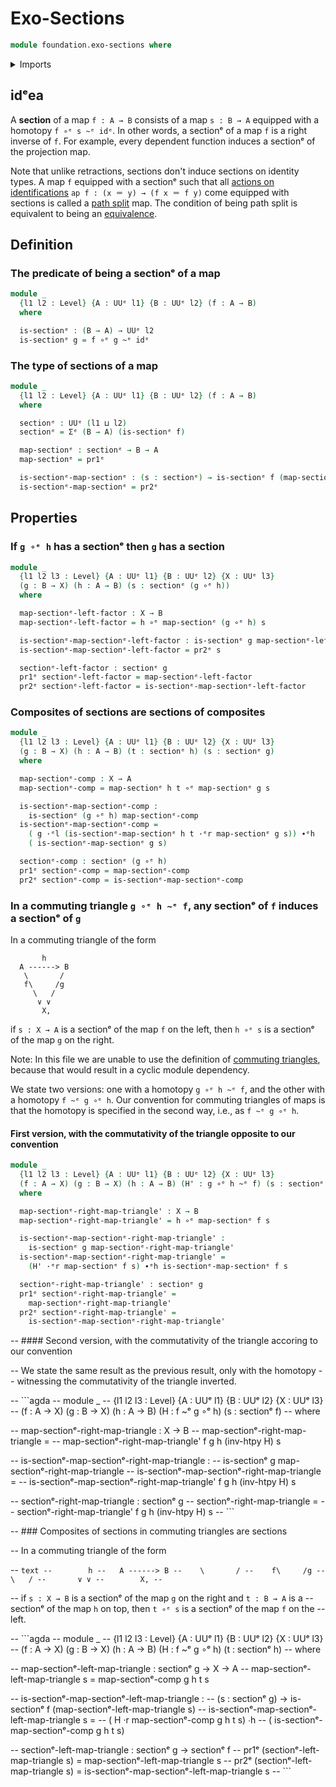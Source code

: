# Exo-Sections

```agda
module foundation.exo-sections where
```

<details><summary>Imports</summary>

```agda
open import foundation.exo-dependent-pair-types
open import foundation.exo-universes
open import foundation.exo-function-types
open import foundation.exo-homotopies
```

</details>

## idᵉea

A **section** of a map `f : A → B` consists of a map `s : B → A` equipped with a
homotopy `f ∘ᵉ s ~ᵉ idᵉ`. In other words, a sectionᵉ of a map `f` is a right inverse
of `f`. For example, every dependent function induces a sectionᵉ of the
projection map.

Note that unlike retractions, sections don't induce sections on identity types.
A map `f` equipped with a sectionᵉ such that all
[actions on identifications](foundation.action-on-identifications-functions.md)
`ap f : (x ＝ y) → (f x ＝ f y)` come equipped with sections is called a
[path split](foundation-core.path-split-maps.md) map. The condition of being
path split is equivalent to being an
[equivalence](foundation-core.equivalences.md).

## Definition

### The predicate of being a sectionᵉ of a map

```agda
module _
  {l1 l2 : Level} {A : UUᵉ l1} {B : UUᵉ l2} (f : A → B)
  where

  is-sectionᵉ : (B → A) → UUᵉ l2
  is-sectionᵉ g = f ∘ᵉ g ~ᵉ idᵉ
```

### The type of sections of a map

```agda
module _
  {l1 l2 : Level} {A : UUᵉ l1} {B : UUᵉ l2} (f : A → B)
  where

  sectionᵉ : UUᵉ (l1 ⊔ l2)
  sectionᵉ = Σᵉ (B → A) (is-sectionᵉ f)

  map-sectionᵉ : sectionᵉ → B → A
  map-sectionᵉ = pr1ᵉ

  is-sectionᵉ-map-sectionᵉ : (s : sectionᵉ) → is-sectionᵉ f (map-sectionᵉ s)
  is-sectionᵉ-map-sectionᵉ = pr2ᵉ
```

## Properties

### If `g ∘ᵉ h` has a sectionᵉ then `g` has a section

```agda
module _
  {l1 l2 l3 : Level} {A : UUᵉ l1} {B : UUᵉ l2} {X : UUᵉ l3}
  (g : B → X) (h : A → B) (s : sectionᵉ (g ∘ᵉ h))
  where

  map-sectionᵉ-left-factor : X → B
  map-sectionᵉ-left-factor = h ∘ᵉ map-sectionᵉ (g ∘ᵉ h) s

  is-sectionᵉ-map-sectionᵉ-left-factor : is-sectionᵉ g map-sectionᵉ-left-factor
  is-sectionᵉ-map-sectionᵉ-left-factor = pr2ᵉ s

  sectionᵉ-left-factor : sectionᵉ g
  pr1ᵉ sectionᵉ-left-factor = map-sectionᵉ-left-factor
  pr2ᵉ sectionᵉ-left-factor = is-sectionᵉ-map-sectionᵉ-left-factor
```

### Composites of sections are sections of composites

```agda
module _
  {l1 l2 l3 : Level} {A : UUᵉ l1} {B : UUᵉ l2} {X : UUᵉ l3}
  (g : B → X) (h : A → B) (t : sectionᵉ h) (s : sectionᵉ g)
  where

  map-sectionᵉ-comp : X → A
  map-sectionᵉ-comp = map-sectionᵉ h t ∘ᵉ map-sectionᵉ g s

  is-sectionᵉ-map-sectionᵉ-comp :
    is-sectionᵉ (g ∘ᵉ h) map-sectionᵉ-comp
  is-sectionᵉ-map-sectionᵉ-comp =
    ( g ·ᵉl (is-sectionᵉ-map-sectionᵉ h t ·ᵉr map-sectionᵉ g s)) ∙ᵉh
    ( is-sectionᵉ-map-sectionᵉ g s)

  sectionᵉ-comp : sectionᵉ (g ∘ᵉ h)
  pr1ᵉ sectionᵉ-comp = map-sectionᵉ-comp
  pr2ᵉ sectionᵉ-comp = is-sectionᵉ-map-sectionᵉ-comp
```

### In a commuting triangle `g ∘ᵉ h ~ᵉ f`, any sectionᵉ of `f` induces a sectionᵉ of `g`

In a commuting triangle of the form

```text
       h
  A ------> B
   \       /
   f\     /g
     \   /
      ∨ ∨
       X,
```

if `s : X → A` is a sectionᵉ of the map `f` on the left, then `h ∘ᵉ s` is a
sectionᵉ of the map `g` on the right.

Note: In this file we are unable to use the definition of
[commuting triangles](foundation-core.commuting-triangles-of-maps.md), because
that would result in a cyclic module dependency.

We state two versions: one with a homotopy `g ∘ᵉ h ~ᵉ f`, and the other with a
homotopy `f ~ᵉ g ∘ᵉ h`. Our convention for commuting triangles of maps is that the
homotopy is specified in the second way, i.e., as `f ~ᵉ g ∘ᵉ h`.

#### First version, with the commutativity of the triangle opposite to our convention

```agda
module _
  {l1 l2 l3 : Level} {A : UUᵉ l1} {B : UUᵉ l2} {X : UUᵉ l3}
  (f : A → X) (g : B → X) (h : A → B) (H' : g ∘ᵉ h ~ᵉ f) (s : sectionᵉ f)
  where

  map-sectionᵉ-right-map-triangle' : X → B
  map-sectionᵉ-right-map-triangle' = h ∘ᵉ map-sectionᵉ f s

  is-sectionᵉ-map-sectionᵉ-right-map-triangle' :
    is-sectionᵉ g map-sectionᵉ-right-map-triangle'
  is-sectionᵉ-map-sectionᵉ-right-map-triangle' =
    (H' ·ᵉr map-sectionᵉ f s) ∙ᵉh is-sectionᵉ-map-sectionᵉ f s

  sectionᵉ-right-map-triangle' : sectionᵉ g
  pr1ᵉ sectionᵉ-right-map-triangle' =
    map-sectionᵉ-right-map-triangle'
  pr2ᵉ sectionᵉ-right-map-triangle' =
    is-sectionᵉ-map-sectionᵉ-right-map-triangle'
```

-- #### Second version, with the commutativity of the triangle accoring to our convention

-- We state the same result as the previous result, only with the homotopy
-- witnessing the commutativity of the triangle inverted.

-- ```agda
-- module _
--   {l1 l2 l3 : Level} {A : UUᵉ l1} {B : UUᵉ l2} {X : UUᵉ l3}
--   (f : A → X) (g : B → X) (h : A → B) (H : f ~ᵉ g ∘ᵉ h) (s : sectionᵉ f)
--   where

--   map-sectionᵉ-right-map-triangle : X → B
--   map-sectionᵉ-right-map-triangle =
--     map-sectionᵉ-right-map-triangle' f g h (inv-htpy H) s

--   is-sectionᵉ-map-sectionᵉ-right-map-triangle :
--     is-sectionᵉ g map-sectionᵉ-right-map-triangle
--   is-sectionᵉ-map-sectionᵉ-right-map-triangle =
--     is-sectionᵉ-map-sectionᵉ-right-map-triangle' f g h (inv-htpy H) s

--   sectionᵉ-right-map-triangle : sectionᵉ g
--   sectionᵉ-right-map-triangle =
--     sectionᵉ-right-map-triangle' f g h (inv-htpy H) s
-- ```

-- ### Composites of sections in commuting triangles are sections

-- In a commuting triangle of the form

-- ```text
--        h
--   A ------> B
--    \       /
--    f\     /g
--      \   /
--       ∨ ∨
--        X,
-- ```

-- if `s : X → B` is a sectionᵉ of the map `g` on the right and `t : B → A` is a
-- sectionᵉ of the map `h` on top, then `t ∘ᵉ s` is a sectionᵉ of the map `f` on the
-- left.

-- ```agda
-- module _
--   {l1 l2 l3 : Level} {A : UUᵉ l1} {B : UUᵉ l2} {X : UUᵉ l3}
--   (f : A → X) (g : B → X) (h : A → B) (H : f ~ᵉ g ∘ᵉ h) (t : sectionᵉ h)
--   where

--   map-sectionᵉ-left-map-triangle : sectionᵉ g → X → A
--   map-sectionᵉ-left-map-triangle s = map-sectionᵉ-comp g h t s

--   is-sectionᵉ-map-sectionᵉ-left-map-triangle :
--     (s : sectionᵉ g) → is-sectionᵉ f (map-sectionᵉ-left-map-triangle s)
--   is-sectionᵉ-map-sectionᵉ-left-map-triangle s =
--     ( H ·r map-sectionᵉ-comp g h t s) ∙h
--     ( is-sectionᵉ-map-sectionᵉ-comp g h t s)

--   sectionᵉ-left-map-triangle : sectionᵉ g → sectionᵉ f
--   pr1ᵉ (sectionᵉ-left-map-triangle s) = map-sectionᵉ-left-map-triangle s
--   pr2ᵉ (sectionᵉ-left-map-triangle s) = is-sectionᵉ-map-sectionᵉ-left-map-triangle s
-- ```
